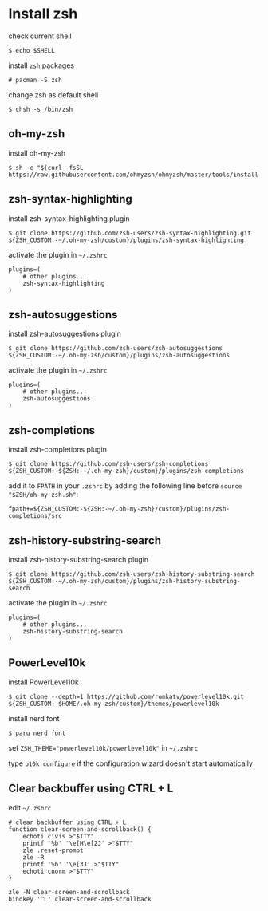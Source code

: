 # Install zsh

check current shell

```shell
$ echo $SHELL
```

install `zsh` packages

```shell
# pacman -S zsh
```

change zsh as default shell

```shell
$ chsh -s /bin/zsh
```

## oh-my-zsh

install oh-my-zsh

```shell
$ sh -c "$(curl -fsSL https://raw.githubusercontent.com/ohmyzsh/ohmyzsh/master/tools/install.sh)"
```

## zsh-syntax-highlighting

install zsh-syntax-highlighting plugin

```shell
$ git clone https://github.com/zsh-users/zsh-syntax-highlighting.git ${ZSH_CUSTOM:-~/.oh-my-zsh/custom}/plugins/zsh-syntax-highlighting
```

activate the plugin in `~/.zshrc`

```
plugins=( 
    # other plugins...
    zsh-syntax-highlighting
)
```

## zsh-autosuggestions

install zsh-autosuggestions plugin

```shell
$ git clone https://github.com/zsh-users/zsh-autosuggestions ${ZSH_CUSTOM:-~/.oh-my-zsh/custom}/plugins/zsh-autosuggestions
```

activate the plugin in `~/.zshrc`

```
plugins=( 
    # other plugins...
    zsh-autosuggestions
)
```

## zsh-completions

install zsh-completions plugin

```shell
$ git clone https://github.com/zsh-users/zsh-completions ${ZSH_CUSTOM:-${ZSH:-~/.oh-my-zsh}/custom}/plugins/zsh-completions
```

add it to `FPATH` in your `.zshrc` by adding the following line before `source "$ZSH/oh-my-zsh.sh"`:

```
fpath+=${ZSH_CUSTOM:-${ZSH:-~/.oh-my-zsh}/custom}/plugins/zsh-completions/src
```

## zsh-history-substring-search

install zsh-history-substring-search plugin

```shell
$ git clone https://github.com/zsh-users/zsh-history-substring-search ${ZSH_CUSTOM:-~/.oh-my-zsh/custom}/plugins/zsh-history-substring-search
```
    
activate the plugin in `~/.zshrc`

```
plugins=( 
    # other plugins...
    zsh-history-substring-search
)
```

## PowerLevel10k

install PowerLevel10k

```shell
$ git clone --depth=1 https://github.com/romkatv/powerlevel10k.git ${ZSH_CUSTOM:-$HOME/.oh-my-zsh/custom}/themes/powerlevel10k
```

install nerd font

```shell
$ paru nerd font
```
    
set `ZSH_THEME="powerlevel10k/powerlevel10k"` in `~/.zshrc`

type `p10k configure` if the configuration wizard doesn't start automatically

## Clear backbuffer using CTRL + L

edit `~/.zshrc`

```
# clear backbuffer using CTRL + L
function clear-screen-and-scrollback() {
    echoti civis >"$TTY"
    printf '%b' '\e[H\e[2J' >"$TTY"
    zle .reset-prompt
    zle -R
    printf '%b' '\e[3J' >"$TTY"
    echoti cnorm >"$TTY"
}

zle -N clear-screen-and-scrollback
bindkey '^L' clear-screen-and-scrollback
```

